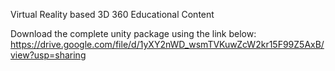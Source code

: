 Virtual Reality based 3D 360 Educational Content

Download the complete unity package using the link below:
https://drive.google.com/file/d/1yXY2nWD_wsmTVKuwZcW2kr15F99Z5AxB/view?usp=sharing
